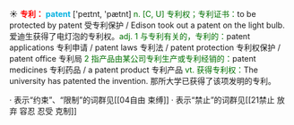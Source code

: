 ☀ <font color="red">**专利：**</font>
<font color="sky blue">**patent**</font> ['peɪtnt, 'pætnt] 
<font color="rgb(227, 108, 9)">n. [C, U] 专利权；专利证书：</font>to be protected by patent 受专利保护 / Edison took out a patent on the light bulb. 爱迪生获得了电灯泡的专利权。<font color="rgb(227, 108, 9)">adj. 1 与专利有关的，专利的：</font>patent applications 专利申请 / patent laws 专利法 / patent protection 专利权保护 / patent office 专利局 <font color="rgb(227, 108, 9)">2 指产品由某公司专利生产或专利经销的：</font>patent medicines 专利药品 / a patent product 专利产品 <font color="rgb(227, 108, 9)">vt. 获得专利权：</font>The university has patented the invention. 那所大学已获得了该项发明的专利。

· 表示“约束”、“限制”的词群见[[04自由 束缚]]
· 表示“禁止”的词群见[[21禁止 放弃 容忍 忍受 克制]]
